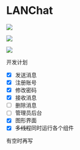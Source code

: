# LANChat

![](https://pic1.imgdb.cn/item/67d6513888c538a9b5bf1233.png)

![](https://pic1.imgdb.cn/item/67d6511d88c538a9b5bf1230.png)

![](https://pic1.imgdb.cn/item/67d6513888c538a9b5bf1233.png)

开发计划

- [x] 发送消息
- [x] 注册账号
- [x] 修改密码
- [x] 接收消息
- [ ] 删除消息
- [ ] 管理员后台
- [x] 图形界面
- [x] ~~多线程~~同时运行各个组件

有空时再写
